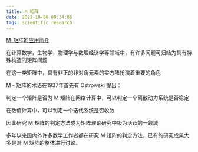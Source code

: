```yaml
---
title: M 矩阵
date: 2022-10-06 09:34:06
tags: scientific research
---
```


[M-矩阵的应用简介](https://wenku.baidu.com/view/dbe1224f2e3f5727a5e962df.html)

在计算数学，生物学，物理学与数理经济学等领域中，有许多问题可归结为具有特殊构造的矩阵问题

在这一类矩阵中，具有非正的非对角元素的实方阵扮演着重要的角色

M - 矩阵的术语在1937年首先有 Ostrowski 提出：

判定一个矩阵是否为 M 矩阵在网络计算中，可以判定一个离散动力系统是否稳定

在数值计算中，可以判定一个迭代系统是否收敛

因此研究 M 矩阵的判定方法成为矩阵理论研究中极为活跃的一领域

多年以来国内外许多数学工作者都在研究 M 矩阵的判定方法，已有的研究成果大多是对 M 矩阵的整体进行讨论。